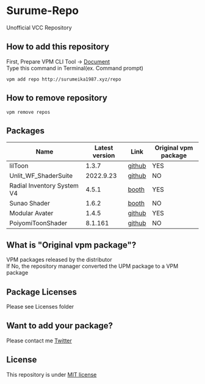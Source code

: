 # Surume-Repo
Unofficial VCC Repository

## How to add this repository
First, Prepare VPM CLI Tool -> [Document](https://vcc.docs.vrchat.com/vpm/cli/)  
Type this command in Terminal(ex. Command prompt)
```
vpm add repo http://surumeika1987.xyz/repo
```

## How to remove repository
```
vpm remove repos
```

## Packages

| Name | Latest version | Link | Original vpm package |
| ------------ | ------------- | --- | --- |
| lilToon | 1.3.7 | [github](https://github.com/lilxyzw/lilToon) | YES |
| Unlit_WF_ShaderSuite | 2022.9.23 | [github](https://github.com/whiteflare/Unlit_WF_ShaderSuite/releases) | NO |
| Radial Inventory System V4 | 4.5.1 | [booth](https://booth.pm/ja/items/2278448) | YES |
| Sunao Shader | 1.6.2 | [booth](https://booth.pm/ja/items/1723985) | NO |
| Modular Avater | 1.4.5 | [github](https://github.com/bdunderscore/modular-avatar) | YES |
| PoiyomiToonShader | 8.1.161 | [github](https://github.com/poiyomi/PoiyomiToonShader) | NO |

## What is "Original vpm package"?
VPM packages released by the distributor  
If No, the repository manager converted the UPM package to a VPM package

## Package Licenses
Please see Licenses folder

## Want to add your package?
Please contact me [Twitter](https://twitter.com/surumeika_vr)

## License
This repository is under [MIT license](https://en.wikipedia.org/wiki/MIT_License)
